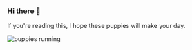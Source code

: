 ### Hi there 👋

If you're reading this, I hope these puppies will make your day.

![puppies running](https://github.com/nhymxu/nhymxu/raw/master/puppies.gif)
